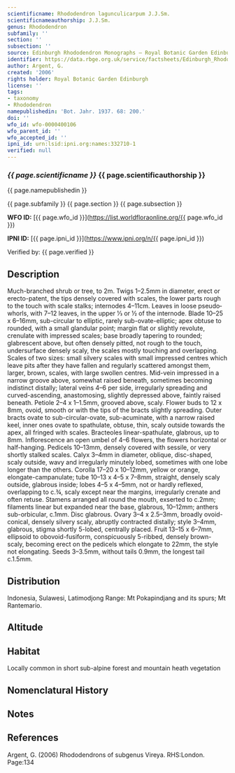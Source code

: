 ```yaml
---
scientificname: Rhododendron lagunculicarpum J.J.Sm.
scientificnameauthorship: J.J.Sm.
genus: Rhododendron
subfamily: ''
section: ''
subsection: ''
source: Edinburgh Rhododendron Monographs – Royal Botanic Garden Edinburgh
identifier: https://data.rbge.org.uk/service/factsheets/Edinburgh_Rhododendron_Monographs.xhtml
author: Argent, G.
created: '2006'
rights holder: Royal Botanic Garden Edinburgh
license: ''
tags:
- taxonomy
- Rhododendron
namepublishedin: 'Bot. Jahr. 1937. 68: 200.'
doi: ''
wfo_id: wfo-0000400106
wfo_parent_id: ''
wfo_accepted_id: ''
ipni_id: urn:lsid:ipni.org:names:332710-1
verified: null
---
```

### _{{ page.scientificname }}_ {{ page.scientificauthorship }}
 {{ page.namepublishedin }}

{{ page.subfamily }} {{ page.section }} {{ page.subsection }}

**WFO ID:** [{{ page.wfo_id }}](https://list.worldfloraonline.org/{{ page.wfo_id }})

**IPNI ID:** [{{ page.ipni_id }}](https://www.ipni.org/n/{{ page.ipni_id }})

Verified by: {{ page.verified }}



## Description
Much-branched shrub or tree, to 2m. Twigs 1–2.5mm in diameter, erect or erecto-patent, the tips densely covered with scales, the lower parts rough to the touch with scale stalks; internodes 4–11cm. Leaves in loose pseudo­whorls, with 7–12 leaves, in the upper 1⁄3 or ½ of the internode. Blade 10–25 x 6–16mm, sub-circular to elliptic, rarely sub-ovate-elliptic; apex obtuse to rounded, with a small glandular point; margin flat or slightly revolute, crenulate with impressed scales; base broadly tapering to rounded; glabrescent above, but often densely pitted, not rough to the touch, undersurface densely scaly, the scales mostly touching and overlapping. Scales of two sizes: small silvery scales with small impressed centres which leave pits after they have fallen and regularly scattered amongst them, larger, brown, scales, with large swollen centres. Mid-vein impressed in a narrow groove above, somewhat raised beneath, sometimes becoming indistinct distally; lateral veins 4–6 per side, irregularly spreading and curved-ascending, anastomosing, slightly depressed above, faintly raised beneath. Petiole 2–4 x 1–1.5mm, grooved above, scaly. Flower buds to 12 x 8mm, ovoid, smooth or with the tips of the bracts slightly spreading. Outer bracts ovate to sub-circular-ovate, sub-acuminate, with a narrow raised keel, inner ones ovate to spathulate, obtuse, thin, scaly outside towards the apex, all fringed with scales. Bract­eoles linear-spathulate, glabrous, up to 8mm. Inflorescence an open umbel of 4–6 flowers, the flowers horizontal or half-hanging. Pedicels 10–13mm, densely covered with sessile, or very shortly stalked scales. Calyx 3–4mm in diameter, oblique, disc-shaped, scaly outside, wavy and irregularly minutely lobed, sometimes with one lobe longer than the others. Corolla 17–20 x 10–12mm, yellow or orange, elongate-campanulate; tube 10–13 x 4–5 x 7–8mm, straight, densely scaly outside, glabrous inside; lobes 4–5 x 4–5mm, not or hardly reflexed, overlapping to c.¾, scaly except near the margins, irregularly crenate and often retuse. Stamens arranged all round the mouth, exserted to c.2mm; filaments linear but expanded near the base, glabrous, 10–12mm; anthers sub-orbicular, c.1mm. Disc glabrous. Ovary 3–4 x 2.5–3mm, broadly ovoid-conical, densely silvery scaly, abruptly contracted distally; style 3–4mm, glabrous, stigma shortly 5-lobed, centrally placed. Fruit 13–15 x 6–7mm, ellipsoid to obovoid-fusiform, conspicuously 5-ribbed, densely brown-scaly, becoming erect on the pedicels which elongate to 22mm, the style not elongating. Seeds 3–3.5mm, without tails 0.9mm, the longest tail c.1.5mm.

## Distribution
Indonesia, Sulawesi, Latimodjong Range: Mt Pokapindjang and its spurs; Mt Rantemario.

## Altitude


## Habitat
Locally common in short sub-alpine forest and mountain heath vegetation

## Nomenclatural History

                       
## Notes


## References

Argent, G. (2006) Rhododendrons of subgenus Vireya. RHS:London. Page:134
